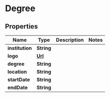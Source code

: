 

# Degree


## Properties

| Name | Type | Description | Notes |
|------------ | ------------- | ------------- | -------------|
|**institution** | **String** |  |  |
|**logo** | [**Url**](Url.md) |  |  |
|**degree** | **String** |  |  |
|**location** | **String** |  |  |
|**startDate** | **String** |  |  |
|**endDate** | **String** |  |  |



